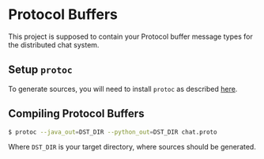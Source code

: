 # Protocol Buffers 

This project is supposed to contain your Protocol buffer message types for the distributed chat system.

## Setup `protoc`

To generate sources, you will need to install `protoc` as described [here](https://developers.google.com/protocol-buffers/docs/downloads.html).


## Compiling Protocol Buffers

```bash
$ protoc --java_out=DST_DIR --python_out=DST_DIR chat.proto
```

Where `DST_DIR` is your target directory, where sources should be generated.